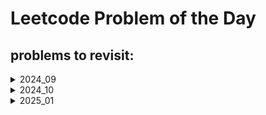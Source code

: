 # Leetcode Problem of the Day

## problems to revisit:

<details>
<summary>2024_09</summary>

|date|problem|link|revisited|
|:--|:-----|:---|:-------:|
|28|641|[Design Circular Deque](https://leetcode.com/problems/design-circular-deque/)|&cross;|
| | | | | 

</details>

<details>
<summary>2024_10</summary>

|date|problem|link|revisited|
|:--|:-----|:---|:-------:|
|12|641|[divide intervals into min no. of groups](https://leetcode.com/problems/divide-intervals-into-minimum-number-of-groups/description/)|&cross;|
|15 |2938 |[Separate Black and White Balls](https://leetcode.com/problems/separate-black-and-white-balls/description/?envType=daily-question&envId=2024-10-15) | &dash;| 
|16|1405|[Longest Happy String](https://leetcode.com/problems/longest-happy-string/description/) |&cross;|
|17|670|[Maximum Swap](https://leetcode.com/problems/maximum-swap/?envType=daily-question&envId=2024-10-17) |&cross;|

</details>

<details>
<summary>2025_01</summary>

|date|problem|link|revisited|
|:--|:-----|:---|:-------:|
|01|1422|[Maximum Score After Splitting a String](https://leetcode.com/problems/maximum-score-after-splitting-a-string/description/)|&cross;|

</details>